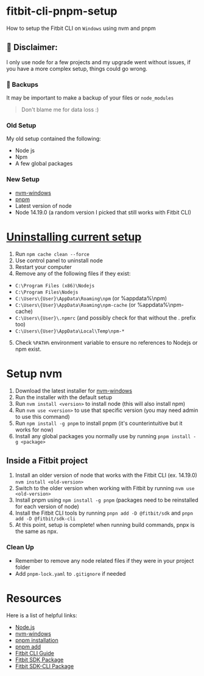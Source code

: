 # fitbit-cli-pnpm-setup
How to setup the Fitbit CLI on `Windows` using nvm and pnpm
## 📝 Disclaimer:
I only use node for a few projects and my upgrade went without issues,
if you have a more complex setup, things could go wrong.
### 💾 Backups
It may be important to make a backup of your files or `node_modules`
> Don't blame me for data loss :)


### Old Setup
My old setup contained the following:
- Node js
- Npm
- A few global packages
### New Setup
- [nvm-windows](https://github.com/coreybutler/nvm-windows)
- [pnpm](https://pnpm.io)
- Latest version of node
- Node 14.19.0 (a random version I picked that still works with Fitbit CLI)

# [Uninstalling current setup](https://stackoverflow.com/questions/20711240/how-to-completely-remove-node-js-from-windows/20711410#20711410)
1) Run `npm cache clean --force`
2) Use control panel to uninstall node
3) Restart your computer
4) Remove any of the following files if they exist:
- `C:\Program Files (x86)\Nodejs`
- `C:\Program Files\Nodejs`
- `C:\Users\{User}\AppData\Roaming\npm` (or %appdata%\npm)
- `C:\Users\{User}\AppData\Roaming\npm-cache` (or %appdata%\npm-cache)
- `C:\Users\{User}\.npmrc` (and possibly check for that without the . prefix too)
- `C:\Users\{User}\AppData\Local\Temp\npm-*`
5) Check `%PATH%` environment variable to ensure no references to Nodejs or npm exist.

# Setup nvm
1) Download the latest installer for [nvm-windows](https://github.com/coreybutler/nvm-windows)
2) Run the installer with the default setup
3) Run `nvm install <version>` to install node (this will also install npm)
4) Run `nvm use <version>` to use that specific version (you may need admin to use this command)
5) Run `npm install -g pnpm` to install pnpm (it's counterintuitive but it works for now)
6) Install any global packages you normally use by running `pnpm install -g <package>`

## Inside a Fitbit project
1) Install an older version of node that works with the Fitbit CLI (ex. 14.19.0) `nvm install <old-version>`
2) Switch to the older version when working with Fitbit by running `nvm use <old-version>`
3) Install pnpm using `npm install -g pnpm` (packages need to be reinstalled for each version of node)
4) Install the Fitbit CLI tools by running `pnpn add -D @fitbit/sdk` and `pnpn add -D @fitbit/sdk-cli`
5) At this point, setup is complete! when running build commands, pnpx is the same as npx.

### Clean Up
- Remember to remove any node related files if they were in your project folder
- Add `pnpm-lock.yaml` to `.gitignore` if needed

# Resources
Here is a list of helpful links:
- [Node.js](https://nodejs.org/en/)
- [nvm-windows](https://github.com/coreybutler/nvm-windows)
- [pnpm installation](https://pnpm.io/installation)
- [pnpm add](https://pnpm.io/cli/add)
- [Fitbit CLI Guide](https://dev.fitbit.com/build/guides/command-line-interface/)
- [Fitbit SDK Package](https://www.npmjs.com/package/@fitbit/sdk)
- [Fitbit SDK-CLI Package](https://www.npmjs.com/package/@fitbit/sdk-cli)
